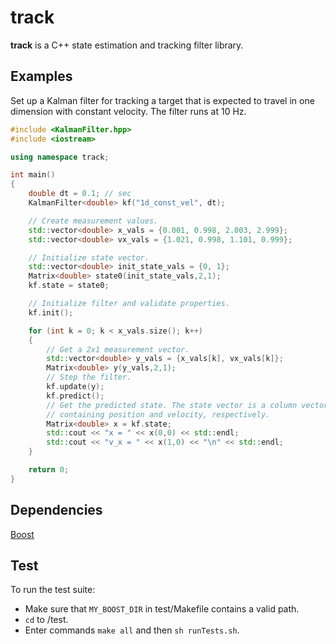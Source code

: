 # track
**track** is a C++ state estimation and tracking filter library.

## Examples

Set up a Kalman filter for tracking a target that is expected to
travel in one dimension with constant velocity. The filter runs at 10 Hz.

```cpp
#include <KalmanFilter.hpp>
#include <iostream>

using namespace track;

int main()
{
    double dt = 0.1; // sec
    KalmanFilter<double> kf("1d_const_vel", dt);

    // Create measurement values.
    std::vector<double> x_vals = {0.001, 0.998, 2.003, 2.999};
    std::vector<double> vx_vals = {1.021, 0.998, 1.101, 0.999};

    // Initialize state vector.
    std::vector<double> init_state_vals = {0, 1};
    Matrix<double> state0(init_state_vals,2,1);
    kf.state = state0;

    // Initialize filter and validate properties.
    kf.init();

    for (int k = 0; k < x_vals.size(); k++)
    {
        // Get a 2x1 measurement vector.
        std::vector<double> y_vals = {x_vals[k], vx_vals[k]};
        Matrix<double> y(y_vals,2,1);
        // Step the filter.
        kf.update(y);
        kf.predict();
        // Get the predicted state. The state vector is a column vector
        // containing position and velocity, respectively.
        Matrix<double> x = kf.state;
        std::cout << "x = " << x(0,0) << std::endl;
        std::cout << "v_x = " << x(1,0) << "\n" << std::endl;
    }

    return 0;
}
```

## Dependencies
[Boost](https://www.boost.org)  

## Test

To run the test suite:
- Make sure that `MY_BOOST_DIR` in test/Makefile contains a valid path.
- `cd` to /test.
- Enter commands `make all` and then `sh runTests.sh`.
